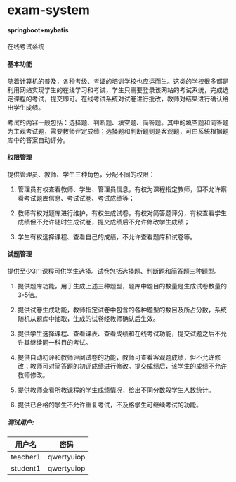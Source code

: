 # exam-system

#### springboot+mybatis

在线考试系统

#### 基本功能

随着计算机的普及，各种考级、考证的培训学校也应运而生。这类的学校很多都是利用网络实现学生的在线学习和考试，学生只需要登录该网站的考试系统，完成选定课程的考试，提交即可。在线考试系统对试卷进行批改，教师对结果进行确认给出学生成绩。

考试的内容一般包括：选择题、判断题、填空题、简答题。其中的填空题和简答题为主观考试题，需要教师评定成绩；选择题和判断题则是客观题，可由系统根据题库中的答案自动评分。



#### 权限管理

提供管理员、教师、学生三种角色，分配不同的权限：

1. 管理员有权查看教师、学生、管理员信息，有权为课程指定教师，但不允许察看考试题库信息、考试试卷、考试成绩等；

2. 教师有权对题库进行维护，有权生成试卷，有权对简答题评分，有权查看学生成绩但不允许随时生成试卷，提交成绩后不允许修改学生成绩；

3. 学生有权选择课程、查看自己的成绩，不允许查看题库和试卷等。

#### 试题管理

提供至少3门课程可供学生选择。试卷包括选择题、判断题和简答题三种题型。

1. 提供题库功能，用于生成上述三种题型，题库中题目的数量是生成试卷数量的3-5倍。

2. 提供试卷生成功能，教师指定试卷中包含的各种题型的数目及所占分数，系统随机从题库中抽取，生成的试卷经教师确认后生效。

3. 提供学生选择课程、查看课表、查看成绩和在线考试功能，提交试题之后不允许其继续同一科目的考试。

4. 提供自动初评和教师评阅试卷的功能，教师可查看客观题成绩，但不允许修改；教师可对简答题的初评成绩进行修改。提交成绩后，该学生的成绩不允许教师修改。

5. 提供教师查看所教课程的学生成绩情况，给出不同分数段学生人数统计。

6. 提供已合格的学生不允许重复考试，不及格学生可继续考试的功能。



##### 测试用户:

| 用户名   | 密码       |
| -------- | ---------- |
| teacher1 | qwertyuiop |
| student1 | qwertyuiop |
